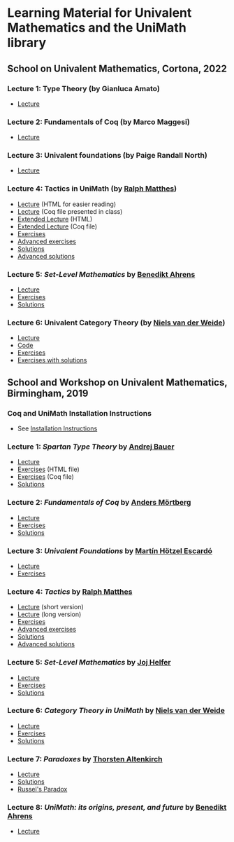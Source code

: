 # Learning Material for Univalent Mathematics and the UniMath library

## School on Univalent Mathematics, Cortona, 2022

### Lecture 1: Type Theory (by Gianluca Amato)
- [Lecture](2022-07-Cortona/1_Type-Theory/Lecture_Type-Theory.pdf)


### Lecture 2: Fundamentals of Coq (by Marco Maggesi)
- [Lecture](https://github.com/UniMath/Schools/tree/master/2022-07-Cortona/2_Fundamentals-Coq)

### Lecture 3: Univalent foundations (by Paige Randall North)
- [Lecture](https://github.com/UniMath/Schools/tree/master/2022-07-Cortona/3_Univalent-foundations.pdf)

### Lecture 4: Tactics in UniMath (by [Ralph Matthes](https://www.irit.fr/~/Ralph.Matthes/))
- [Lecture](2022-07-Cortona/4_Tactics-UniMath/lecture_tactics.html) (HTML for easier reading)
- [Lecture](2022-07-Cortona/4_Tactics-UniMath/lecture_tactics.v) (Coq file presented in class)
- [Extended Lecture](2022-07-Cortona/4_Tactics-UniMath/lecture_tactics_long_version.html) (HTML)
- [Extended Lecture](2022-07-Cortona/4_Tactics-UniMath/lecture_tactics_long_version.v) (Coq file)
- [Exercises](2022-07-Cortona/4_Tactics-UniMath/exercises_tactics.v)
- [Advanced exercises](2022-07-Cortona/4_Tactics-UniMath/weq_exercises.v)
- [Solutions](2022-07-Cortona/4_Tactics-UniMath/exercises_tactics_with_solutions.v)
- [Advanced solutions](2022-07-Cortona/4_Tactics-UniMath/weq_exercises_with_solutions.v)

### Lecture 5: *Set-Level Mathematics* by [Benedikt Ahrens](https://benediktahrens.gitlab.io)
- [Lecture](2022-07-Cortona/5_Set-level-mathematics/5_set_level_mathematics_lecture.pdf)
- [Exercises](2022-07-Cortona/5_Set-level-mathematics/set_level_mathematics_exercises.v)
- [Solutions](2019-04-Birmingham/5_Set-level-mathematics/set_level_mathematics_solutions.v)


### Lecture 6: Univalent Category Theory (by [Niels van der Weide](https://nmvdw.github.io))
- [Lecture](2022-07-Cortona/6_Category_Theory/lecture.pdf)
- [Code](2022-07-Cortona/6_Category_Theory/category_theory.v)
- [Exercises](2022-07-Cortona/6_Category_Theory/category_theory_exercises.v)
- [Exercises with solutions](2022-07-Cortona/6_Category_Theory/category_theory_solutions.v)





## School and Workshop on Univalent Mathematics, Birmingham, 2019

### Coq and UniMath Installation Instructions
- See [Installation Instructions](installation.md)

### Lecture 1: *Spartan Type Theory* by [Andrej Bauer](http://www.andrej.com)
- [Lecture](2019-04-Birmingham/Part1_Spartan_Type_Theory/Spartan-Type-Theory.pdf)
- [Exercises](2019-04-Birmingham/Part1_Spartan_Type_Theory/Spartan_exercises.html) (HTML file)
- [Exercises](2019-04-Birmingham/Part1_Spartan_Type_Theory/Spartan_exercises.v) (Coq file)
- [Solutions](2019-04-Birmingham/Part1_Spartan_Type_Theory/Spartan_solutions.v)

### Lecture 2: *Fundamentals of Coq* by [Anders Mörtberg](https://staff.math.su.se/anders.mortberg/)
- [Lecture](2019-04-Birmingham/Part2_Fundamentals_Coq/fundamentals_lecture.v)
- [Exercises](2019-04-Birmingham/Part2_Fundamentals_Coq/coq_exercises.v)
- [Solutions](2019-04-Birmingham/Part2_Fundamentals_Coq/coq_solutions.v)

### Lecture 3: *Univalent Foundations* by [Martín Hötzel Escardó](https://www.cs.bham.ac.uk/~mhe/)
- [Lecture](2019-04-Birmingham/Part3_Univalent_Foundations/uf.pdf)
- [Exercises](2019-04-Birmingham/Part3_Univalent_Foundations/truncation_exercices.v)

### Lecture 4: *Tactics* by [Ralph Matthes](https://www.irit.fr/~/Ralph.Matthes/)
- [Lecture](2019-04-Birmingham/Part4_Tactics_UniMath/lecture_tactics.v) (short version)
- [Lecture](2019-04-Birmingham/Part4_Tactics_UniMath/lecture_tactics_long_version.v) (long version)
- [Exercises](2019-04-Birmingham/Part4_Tactics_UniMath/exercises_tactics.v)
- [Advanced exercises](2019-04-Birmingham/Part4_Tactics_UniMath/weq_exercises.v)
- [Solutions](2019-04-Birmingham/Part4_Tactics_UniMath/exercises_tactics_with_solutions.v)
- [Advanced solutions](2019-04-Birmingham/Part4_Tactics_UniMath/weq_exercises_with_solutions.v)

### Lecture 5: *Set-Level Mathematics* by [Joj Helfer](http://web.stanford.edu/~joj/)
- [Lecture](2019-04-Birmingham/Part5_Set_Level_Mathematics/5_set_level_mathematics_lecture.pdf)
- [Exercises](2019-04-Birmingham/Part5_Set_Level_Mathematics/set_level_mathematics_exercises.v)
- [Solutions](2019-04-Birmingham/Part5_Set_Level_Mathematics/set_level_mathematics_solutions.v)

### Lecture 6: *Category Theory in UniMath* by [Niels van der Weide](https://cs.ru.nl/~nweide/)
- [Lecture](2019-04-Birmingham/Part6_Category_Theory/lecture.pdf)
- [Exercises](2019-04-Birmingham/Part6_Category_Theory/category_theory_exercises.v)
- [Solutions](2019-04-Birmingham/Part6_Category_Theory/category_theory_solutions.v)

### Lecture 7: *Paradoxes* by [Thorsten Altenkirch](http://www.cs.nott.ac.uk/~psztxa/)
- [Lecture](2019-04-Birmingham/Part7_Paradoxes/GirardsParadox.v)
- [Solutions](2019-04-Birmingham/Part7_Paradoxes/GirardsParadox_solutions.v)
- [Russel's Paradox](2019-04-Birmingham/Part7_Paradoxes/RussellsParadox.v)

### Lecture 8: *UniMath: its origins, present, and future* by [Benedikt Ahrens](https://benediktahrens.net/)
- [Lecture](2019-04-Birmingham/Part8_UniMath_future/UniMath_past_present_future.pdf)
